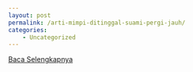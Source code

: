 ```yaml
---
layout: post
permalink: /arti-mimpi-ditinggal-suami-pergi-jauh/
categories:
    - Uncategorized
---
```


[Baca Selengkapnya](/06)